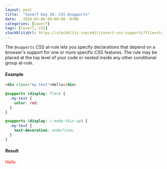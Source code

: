 ```yaml
---
layout: post
title:  "CoverT Day 28: CSS @supports"
date:   2020-03-06 09:00:00 -0700
categories: [CoverT]
tags: [CoverT, CSS]
stackblitzUrl: https://stackblitz.com/edit/covert-css-supports?file=style.css
---
```


The `@supports` CSS at-rule lets you specify declarations that depend on a browser's support for one or more specific CSS features. The rule may be placed at the top level of your code or nested inside any other conditional group at-rule.

#### Example

```html
<div class="my-test">Hello</div>
```

```css
@supports (display: flex) {
  .my-test {
    color: red;
  }
}

@supports (display: i-made-this-up) {
  .my-test {
    text-decoration: underline;
  }
}
```

#### Result

<style>
@supports (display: flex) {
  .my-test {
    color: red;
  }
}

@supports (display: i-made-this-up) {
  .my-test {
    text-decoration: underline;
  }
}
</style>

<div class="my-test">Hello</div>